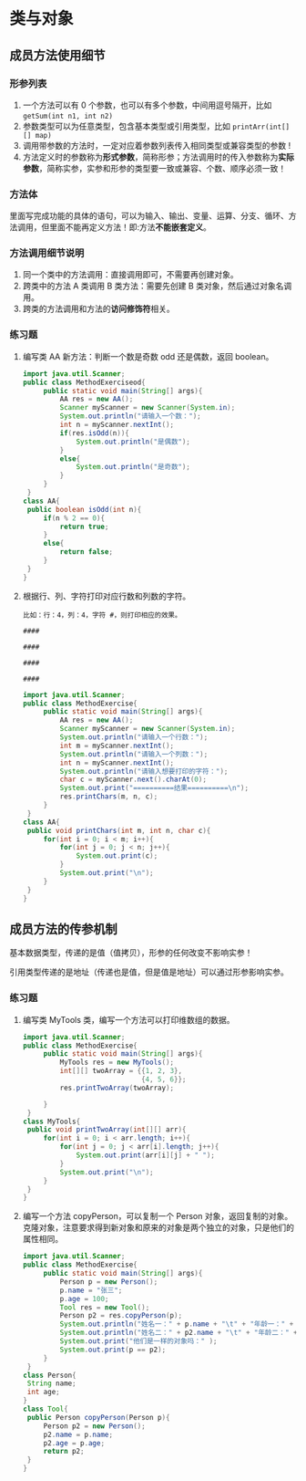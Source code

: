 # 类与对象

## 成员方法使用细节

### 形参列表

1. 一个方法可以有 0 个参数，也可以有多个参数，中间用逗号隔开，比如 `getSum(int n1, int n2)`
2. 参数类型可以为任意类型，包含基本类型或引用类型，比如 `printArr(int[][] map)`
3. 调用带参数的方法时，一定对应着参数列表传入相同类型或兼容类型的参数 !
4. 方法定义时的参数称为**形式参数**，简称形参；方法调用时的传入参数称为**实际参数**，简称实参，实参和形参的类型要一致或兼容、个数、顺序必须一致！

### 方法体

里面写完成功能的具体的语句，可以为输入、输出、变量、运算、分支、循环、方法调用，但里面不能再定义方法！即:方法**不能嵌套定义**。

### 方法调用细节说明

1. 同一个类中的方法调用：直接调用即可，不需要再创建对象。
2. 跨类中的方法 A 类调用 B 类方法：需要先创建 B 类对象，然后通过对象名调用。
3. 跨类的方法调用和方法的**访问修饰符**相关。

### 练习题

1. 编写类 AA 新方法：判断一个数是奇数 odd 还是偶数，返回 boolean。

   ```java
   import java.util.Scanner;
   public class MethodExerciseod{
   		public static void main(String[] args){
   			AA res = new AA();
   			Scanner myScanner = new Scanner(System.in);
   			System.out.println("请输入一个数：");
   			int n = myScanner.nextInt();
   			if(res.isOdd(n)){
   				System.out.println("是偶数");
   			}
   			else{
   				System.out.println("是奇数");
   			}
   		}
   	}
   class AA{
   	public boolean isOdd(int n){
   		if(n % 2 == 0){
   			return true;
   		}
   		else{
   			return false;
   		}
   	}
   }
   ```

2. 根据行、列、字符打印对应行数和列数的字符。

   `比如：行：4，列：4，字符 #，则打印相应的效果。`

   `####`

   `####`

   `####`

   `####`

   ```java
   import java.util.Scanner;
   public class MethodExercise{
   		public static void main(String[] args){
   			AA res = new AA();
   			Scanner myScanner = new Scanner(System.in);
   			System.out.println("请输入一个行数：");
   			int m = myScanner.nextInt();
   			System.out.println("请输入一个列数：");
   			int n = myScanner.nextInt();
   			System.out.println("请输入想要打印的字符：");
   			char c = myScanner.next().charAt(0);
   			System.out.print("==========结果==========\n");
   			res.printChars(m, n, c);
   		}
   	}
   class AA{
   	public void printChars(int m, int n, char c){
   		for(int i = 0; i < m; i++){
   			for(int j = 0; j < n; j++){
   				System.out.print(c);
   			}
   			System.out.print("\n");
   		}
   	}
   }
   ```

## 成员方法的传参机制

基本数据类型，传递的是值（值拷贝），形参的任何改变不影响实参！

引用类型传递的是地址（传递也是值，但是值是地址）可以通过形参影响实参。

### 练习题

1. 编写类 MyTools 类，编写一个方法可以打印维数组的数据。

   ```java
   import java.util.Scanner;
   public class MethodExercise{
   		public static void main(String[] args){
   			MyTools res = new MyTools();
   			int[][] twoArray = {{1, 2, 3},
   								{4, 5, 6}};
   			res.printTwoArray(twoArray);
   
   		}
   	}
   class MyTools{
   	public void printTwoArray(int[][] arr){
   		for(int i = 0; i < arr.length; i++){
   			for(int j = 0; j < arr[i].length; j++){
   				System.out.print(arr[i][j] + " ");
   			}
   			System.out.print("\n");
   		}
   	}
   }
   ```

   

2. 编写一个方法 copyPerson，可以复制一个 Person 对象，返回复制的对象。克隆对象，注意要求得到新对象和原来的对象是两个独立的对象，只是他们的属性相同。

   ```java
   import java.util.Scanner;
   public class MethodExercise{
   		public static void main(String[] args){
   			Person p = new Person();
   			p.name = "张三";
   			p.age = 100;
   			Tool res = new Tool();
   			Person p2 = res.copyPerson(p);
   			System.out.println("姓名一：" + p.name + "\t" + "年龄一：" + p.age);
   			System.out.println("姓名二：" + p2.name + "\t" + "年龄二：" + p2.age);
   			System.out.print("他们是一样的对象吗：" );
   			System.out.print(p == p2);
   		}
   	}
   class Person{
   	String name;
   	int age;
   }
   class Tool{
   	public Person copyPerson(Person p){
   		Person p2 = new Person();
   		p2.name = p.name;
   		p2.age = p.age;
   		return p2;
   	}
   }
   ```

   